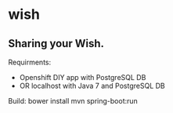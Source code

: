 wish
====
Sharing your Wish.
----
Requirments:
- Openshift DIY app with PostgreSQL DB
- OR localhost with Java 7 and PostgreSQL DB

Build:
bower install
mvn spring-boot:run